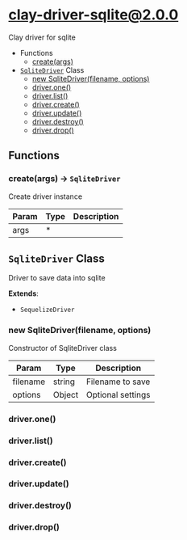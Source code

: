 # clay-driver-sqlite@2.0.0

Clay driver for sqlite

+ Functions
  + [create(args)](#clay-driver-sqlite-function-create)
+ [`SqliteDriver`](clay-driver-sqlite-classes) Class
  + [new SqliteDriver(filename, options)](#clay-driver-sqlite-classes-sqlite-driver-constructor)
  + [driver.one()](#clay-driver-sqlite-classes-sqlite-driver-one)
  + [driver.list()](#clay-driver-sqlite-classes-sqlite-driver-list)
  + [driver.create()](#clay-driver-sqlite-classes-sqlite-driver-create)
  + [driver.update()](#clay-driver-sqlite-classes-sqlite-driver-update)
  + [driver.destroy()](#clay-driver-sqlite-classes-sqlite-driver-destroy)
  + [driver.drop()](#clay-driver-sqlite-classes-sqlite-driver-drop)

## Functions

<a class='md-heading-link' name="clay-driver-sqlite-function-create" ></a>

### create(args) -> `SqliteDriver`

Create driver instance

| Param | Type | Description |
| ----- | --- | -------- |
| args | * |  |



<a class='md-heading-link' name="clay-driver-sqlite-classes"></a>

## `SqliteDriver` Class

Driver to save data into sqlite

**Extends**: 

+ `SequelizeDriver`



<a class='md-heading-link' name="clay-driver-sqlite-classes-sqlite-driver-constructor" ></a>

### new SqliteDriver(filename, options)

Constructor of SqliteDriver class

| Param | Type | Description |
| ----- | --- | -------- |
| filename | string | Filename to save |
| options | Object | Optional settings |


<a class='md-heading-link' name="clay-driver-sqlite-classes-sqlite-driver-one" ></a>

### driver.one()



<a class='md-heading-link' name="clay-driver-sqlite-classes-sqlite-driver-list" ></a>

### driver.list()



<a class='md-heading-link' name="clay-driver-sqlite-classes-sqlite-driver-create" ></a>

### driver.create()



<a class='md-heading-link' name="clay-driver-sqlite-classes-sqlite-driver-update" ></a>

### driver.update()



<a class='md-heading-link' name="clay-driver-sqlite-classes-sqlite-driver-destroy" ></a>

### driver.destroy()



<a class='md-heading-link' name="clay-driver-sqlite-classes-sqlite-driver-drop" ></a>

### driver.drop()





